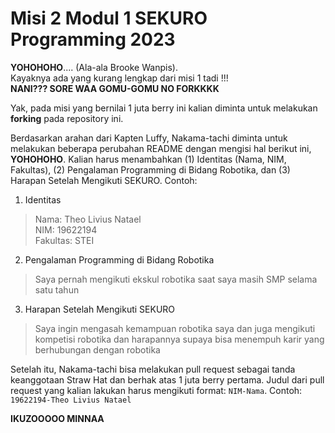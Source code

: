 # Misi 2 Modul 1 SEKURO Programming 2023
**YOHOHOHO**.... (Ala-ala Brooke Wanpis). <br>
Kayaknya ada yang kurang lengkap dari misi 1 tadi !!! <br>
**NANI??? SORE WAA GOMU-GOMU NO FORKKKK** <br>

Yak, pada misi yang bernilai 1 juta berry ini kalian diminta untuk melakukan **forking** pada repository ini.

Berdasarkan arahan dari Kapten Luffy, Nakama-tachi diminta untuk melakukan beberapa perubahan README dengan mengisi hal berikut ini, **YOHOHOHO**. Kalian harus menambahkan (1) Identitas (Nama, NIM, Fakultas), (2) Pengalaman Programming di Bidang Robotika, dan (3) Harapan Setelah Mengikuti SEKURO. Contoh:
1. Identitas
  > Nama: Theo Livius Natael<br>
   NIM: 19622194 <br>
  Fakultas: STEI
  
2. Pengalaman Programming di Bidang Robotika<br>
  > Saya pernah mengikuti ekskul robotika saat saya masih SMP selama satu tahun
 
3. Harapan Setelah Mengikuti SEKURO<br>
  > Saya ingin mengasah kemampuan robotika saya dan juga mengikuti kompetisi robotika dan harapannya supaya bisa menempuh karir yang berhubungan dengan robotika

Setelah itu, Nakama-tachi bisa melakukan pull request sebagai tanda keanggotaan Straw Hat dan berhak atas 1 juta berry pertama. Judul dari pull request yang kalian lakukan harus mengikuti format: `NIM-Nama`. Contoh: `19622194-Theo Livius Natael`

**IKUZOOOOO MINNAA**
